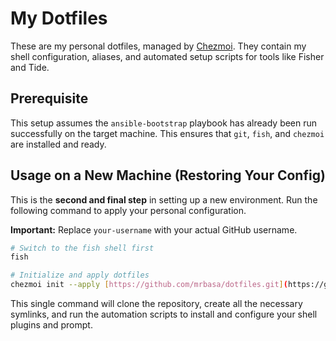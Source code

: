 # My Dotfiles

These are my personal dotfiles, managed by [Chezmoi](https://www.chezmoi.io/). They contain my shell configuration, aliases, and automated setup scripts for tools like Fisher and Tide.

## Prerequisite

This setup assumes the `ansible-bootstrap` playbook has already been run successfully on the target machine. This ensures that `git`, `fish`, and `chezmoi` are installed and ready.

## Usage on a New Machine (Restoring Your Config)

This is the **second and final step** in setting up a new environment. Run the following command to apply your personal configuration.

**Important:** Replace `your-username` with your actual GitHub username.

```bash
# Switch to the fish shell first
fish

# Initialize and apply dotfiles
chezmoi init --apply [https://github.com/mrbasa/dotfiles.git](https://github.com/mrbasa/dotfiles.git)
```

This single command will clone the repository, create all the necessary symlinks, and run the automation scripts to install and configure your shell plugins and prompt.
